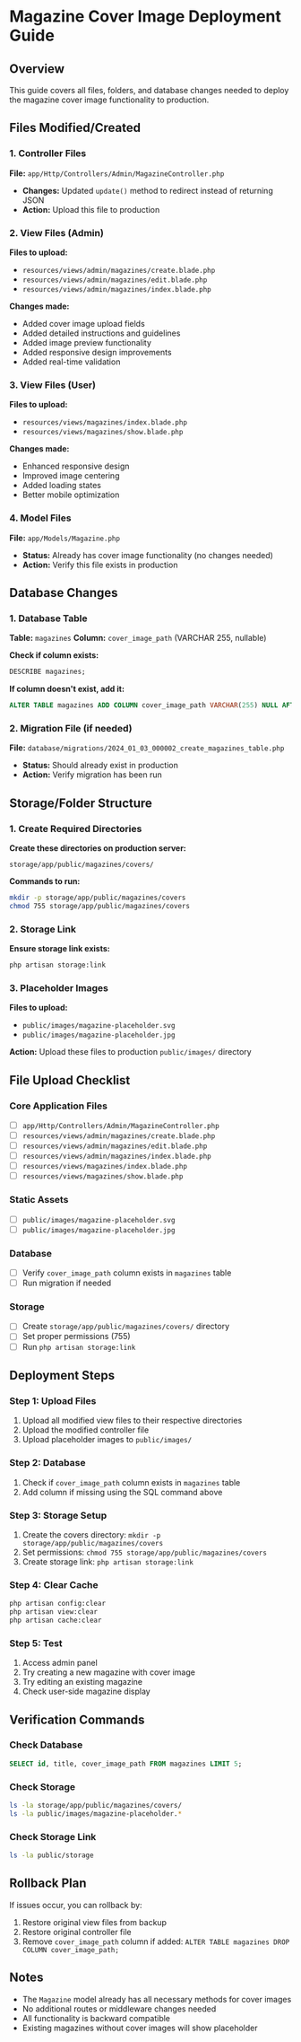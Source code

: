# Magazine Cover Image Deployment Guide

## Overview
This guide covers all files, folders, and database changes needed to deploy the magazine cover image functionality to production.

## Files Modified/Created

### 1. Controller Files
**File:** `app/Http/Controllers/Admin/MagazineController.php`
- **Changes:** Updated `update()` method to redirect instead of returning JSON
- **Action:** Upload this file to production

### 2. View Files (Admin)
**Files to upload:**
- `resources/views/admin/magazines/create.blade.php`
- `resources/views/admin/magazines/edit.blade.php` 
- `resources/views/admin/magazines/index.blade.php`

**Changes made:**
- Added cover image upload fields
- Added detailed instructions and guidelines
- Added image preview functionality
- Added responsive design improvements
- Added real-time validation

### 3. View Files (User)
**Files to upload:**
- `resources/views/magazines/index.blade.php`
- `resources/views/magazines/show.blade.php`

**Changes made:**
- Enhanced responsive design
- Improved image centering
- Added loading states
- Better mobile optimization

### 4. Model Files
**File:** `app/Models/Magazine.php`
- **Status:** Already has cover image functionality (no changes needed)
- **Action:** Verify this file exists in production

## Database Changes

### 1. Database Table
**Table:** `magazines`
**Column:** `cover_image_path` (VARCHAR 255, nullable)

**Check if column exists:**
```sql
DESCRIBE magazines;
```

**If column doesn't exist, add it:**
```sql
ALTER TABLE magazines ADD COLUMN cover_image_path VARCHAR(255) NULL AFTER mime_type;
```

### 2. Migration File (if needed)
**File:** `database/migrations/2024_01_03_000002_create_magazines_table.php`
- **Status:** Should already exist in production
- **Action:** Verify migration has been run

## Storage/Folder Structure

### 1. Create Required Directories
**Create these directories on production server:**
```
storage/app/public/magazines/covers/
```

**Commands to run:**
```bash
mkdir -p storage/app/public/magazines/covers
chmod 755 storage/app/public/magazines/covers
```

### 2. Storage Link
**Ensure storage link exists:**
```bash
php artisan storage:link
```

### 3. Placeholder Images
**Files to upload:**
- `public/images/magazine-placeholder.svg`
- `public/images/magazine-placeholder.jpg`

**Action:** Upload these files to production `public/images/` directory

## File Upload Checklist

### Core Application Files
- [ ] `app/Http/Controllers/Admin/MagazineController.php`
- [ ] `resources/views/admin/magazines/create.blade.php`
- [ ] `resources/views/admin/magazines/edit.blade.php`
- [ ] `resources/views/admin/magazines/index.blade.php`
- [ ] `resources/views/magazines/index.blade.php`
- [ ] `resources/views/magazines/show.blade.php`

### Static Assets
- [ ] `public/images/magazine-placeholder.svg`
- [ ] `public/images/magazine-placeholder.jpg`

### Database
- [ ] Verify `cover_image_path` column exists in `magazines` table
- [ ] Run migration if needed

### Storage
- [ ] Create `storage/app/public/magazines/covers/` directory
- [ ] Set proper permissions (755)
- [ ] Run `php artisan storage:link`

## Deployment Steps

### Step 1: Upload Files
1. Upload all modified view files to their respective directories
2. Upload the modified controller file
3. Upload placeholder images to `public/images/`

### Step 2: Database
1. Check if `cover_image_path` column exists in `magazines` table
2. Add column if missing using the SQL command above

### Step 3: Storage Setup
1. Create the covers directory: `mkdir -p storage/app/public/magazines/covers`
2. Set permissions: `chmod 755 storage/app/public/magazines/covers`
3. Create storage link: `php artisan storage:link`

### Step 4: Clear Cache
```bash
php artisan config:clear
php artisan view:clear
php artisan cache:clear
```

### Step 5: Test
1. Access admin panel
2. Try creating a new magazine with cover image
3. Try editing an existing magazine
4. Check user-side magazine display

## Verification Commands

### Check Database
```sql
SELECT id, title, cover_image_path FROM magazines LIMIT 5;
```

### Check Storage
```bash
ls -la storage/app/public/magazines/covers/
ls -la public/images/magazine-placeholder.*
```

### Check Storage Link
```bash
ls -la public/storage
```

## Rollback Plan

If issues occur, you can rollback by:
1. Restore original view files from backup
2. Restore original controller file
3. Remove `cover_image_path` column if added: `ALTER TABLE magazines DROP COLUMN cover_image_path;`

## Notes

- The `Magazine` model already has all necessary methods for cover images
- No additional routes or middleware changes needed
- All functionality is backward compatible
- Existing magazines without cover images will show placeholder



